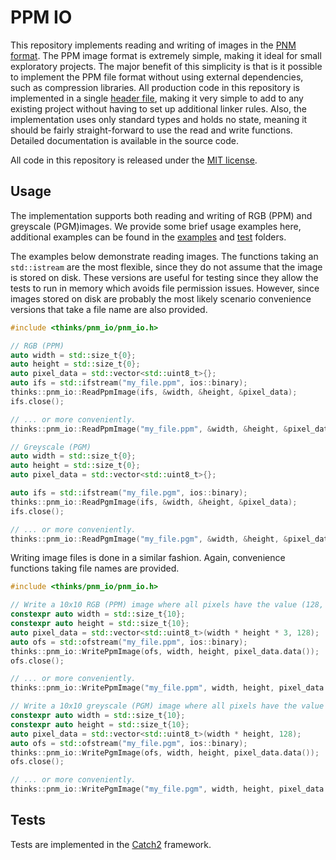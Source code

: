 # PPM IO
This repository implements reading and writing of images in the [PNM format](https://en.wikipedia.org/wiki/Netpbm_format). The PPM image format is extremely simple, making it ideal for small exploratory projects. The major benefit of this simplicity is that is it possible to implement the PPM file format without using external dependencies, such as compression libraries. All production code in this repository is implemented in a single [header file](https://github.com/thinks/ppm-io/blob/master/include/thinks/ppm_io/ppm_io.h), making it very simple to add to any existing project without having to set up additional linker rules. Also, the implementation uses only standard types and holds no state, meaning it should be fairly straight-forward to use the read and write functions. Detailed documentation is available in the source code.

All code in this repository is released under the [MIT license](https://en.wikipedia.org/wiki/MIT_License).

## Usage
The implementation supports both reading and writing of RGB (PPM) and greyscale (PGM)images. We provide some brief usage examples here, additional examples can be found in the [examples](https://github.com/thinks/ppm-io/blob/master/examples/) and [test](https://github.com/thinks/ppm-io/blob/master/test/) folders.

The examples below demonstrate reading images. The functions taking an `std::istream` are the most flexible, since they do not assume that the image is stored on disk. These versions are useful for testing since they allow the tests to run in memory which avoids file permission issues. However, since images stored on disk are probably the most likely scenario convenience versions that take a file name are also provided.
```cpp
#include <thinks/pnm_io/pnm_io.h>

// RGB (PPM)
auto width = std::size_t{0};
auto height = std::size_t{0};
auto pixel_data = std::vector<std::uint8_t>{};
auto ifs = std::ifstream("my_file.ppm", ios::binary);
thinks::pnm_io::ReadPpmImage(ifs, &width, &height, &pixel_data);
ifs.close();

// ... or more conveniently.
thinks::pnm_io::ReadPpmImage("my_file.ppm", &width, &height, &pixel_data);

// Greyscale (PGM)
auto width = std::size_t{0};
auto height = std::size_t{0};
auto pixel_data = std::vector<std::uint8_t>{};

auto ifs = std::ifstream("my_file.pgm", ios::binary);
thinks::pnm_io::ReadPgmImage(ifs, &width, &height, &pixel_data);
ifs.close();

// ... or more conveniently.
thinks::pnm_io::ReadPgmImage("my_file.pgm", &width, &height, &pixel_data);
```
Writing image files is done in a similar fashion. Again, convenience functions taking file names are provided. 
```cpp
#include <thinks/pnm_io/pnm_io.h>

// Write a 10x10 RGB (PPM) image where all pixels have the value (128, 128, 128).
constexpr auto width = std::size_t{10};
constexpr auto height = std::size_t{10};
auto pixel_data = std::vector<std::uint8_t>(width * height * 3, 128);
auto ofs = std::ofstream("my_file.ppm", ios::binary);
thinks::pnm_io::WritePpmImage(ofs, width, height, pixel_data.data());
ofs.close();

// ... or more conveniently.
thinks::pnm_io::WritePpmImage("my_file.ppm", width, height, pixel_data.data());

// Write a 10x10 greyscale (PGM) image where all pixels have the value 128.
constexpr auto width = std::size_t{10};
constexpr auto height = std::size_t{10};
auto pixel_data = std::vector<std::uint8_t>(width * height, 128);
auto ofs = std::ofstream("my_file.pgm", ios::binary);
thinks::pnm_io::WritePgmImage(ofs, width, height, pixel_data.data());
ofs.close();

// ... or more conveniently.
thinks::pnm_io::WritePgmImage("my_file.pgm", width, height, pixel_data.data());
```

## Tests
Tests are implemented in the [Catch2](https://github.com/catchorg/Catch2) framework.
